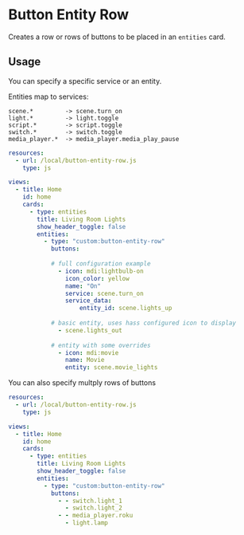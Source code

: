 # Button Entity Row

Creates a row or rows of buttons to be placed in an `entities` card.

## Usage

You can specify a specific service or an entity.

Entities map to services:

```
scene.*         -> scene.turn_on
light.*         -> light.toggle
script.*        -> script.toggle
switch.*        -> switch.toggle
media_player.*  -> media_player.media_play_pause
```

```yaml
resources:
  - url: /local/button-entity-row.js
    type: js

views:
  - title: Home
    id: home
    cards:
      - type: entities
        title: Living Room Lights
        show_header_toggle: false
        entities:
          - type: "custom:button-entity-row"
            buttons:
            
            # full configuration example
              - icon: mdi:lightbulb-on
                icon_color: yellow
                name: "On"
                service: scene.turn_on
                service_data:
                    entity_id: scene.lights_up
                    
            # basic entity, uses hass configured icon to display
              - scene.lights_out
              
            # entity with some overrides
              - icon: mdi:movie
                name: Movie
                entity: scene.movie_lights
```

You can also specify multply rows of buttons

```yaml
resources:
  - url: /local/button-entity-row.js
    type: js

views:
  - title: Home
    id: home
    cards:
      - type: entities
        title: Living Room Lights
        show_header_toggle: false
        entities:
          - type: "custom:button-entity-row"
            buttons:
              - - switch.light_1
                - switch.light_2
              - - media_player.roku
                - light.lamp
```
